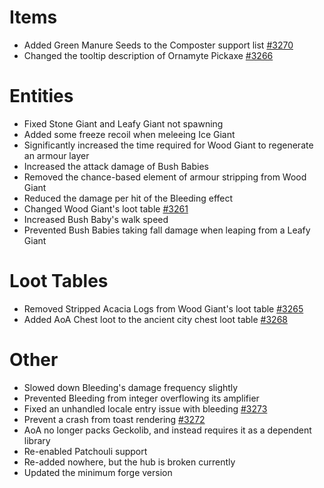 # Items
* Added Green Manure Seeds to the Composter support list [#3270](https://github.com/Tslat/Advent-Of-Ascension/issues/3270 "Github Issue #3270")
* Changed the tooltip description of Ornamyte Pickaxe [#3266](https://github.com/Tslat/Advent-Of-Ascension/issues/3266 "Github Issue #3266")

# Entities
* Fixed Stone Giant and Leafy Giant not spawning
* Added some freeze recoil when meleeing Ice Giant
* Significantly increased the time required for Wood Giant to regenerate an armour layer
* Increased the attack damage of Bush Babies
* Removed the chance-based element of armour stripping from Wood Giant
* Reduced the damage per hit of the Bleeding effect
* Changed Wood Giant's loot table [#3261](https://github.com/Tslat/Advent-Of-Ascension/issues/3261 "Github Issue #3261")
* Increased Bush Baby's walk speed
* Prevented Bush Babies taking fall damage when leaping from a Leafy Giant

# Loot Tables
* Removed Stripped Acacia Logs from Wood Giant's loot table [#3265](https://github.com/Tslat/Advent-Of-Ascension/issues/3265 "Github Issue #3265")
* Added AoA Chest loot to the ancient city chest loot table [#3268](https://github.com/Tslat/Advent-Of-Ascension/issues/3268 "Github Issue #3268")

# Other
* Slowed down Bleeding's damage frequency slightly
* Prevented Bleeding from integer overflowing its amplifier
* Fixed an unhandled locale entry issue with bleeding [#3273](https://github.com/Tslat/Advent-Of-Ascension/issues/3273 "Github Issue #3273")
* Prevent a crash from toast rendering [#3272](https://github.com/Tslat/Advent-Of-Ascension/issues/3272 "Github Issue #3272")
* AoA no longer packs Geckolib, and instead requires it as a dependent library
* Re-enabled Patchouli support
* Re-added nowhere, but the hub is broken currently
* Updated the minimum forge version
